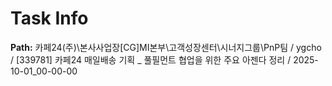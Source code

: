 # Task Info

**Path:** 카페24(주)\본사사업장\[CG]MI본부\고객성장센터\시너지그룹\PnP팀 / ygcho / [339781] 카페24 매일배송 기획 _ 풀필먼트 협업을 위한 주요 아젠다 정리 / 2025-10-01_00-00-00

